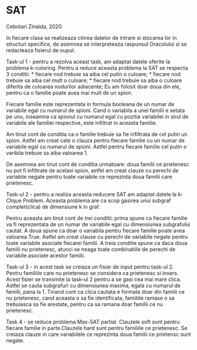 # SAT

Cebotari Zinaida, 2020

In fiecare clasa se realizeaza citirea datelor de intrare si stocarea lor
in structuri specifice, de asemnea se interpreteaza raspunsul Oracolului si se
redacteaza fisierul de ouput.

Task-ul 1 - pentru a rezolva aceast task, am adaptat datele oferite la 
problema k-coloring. Pentru a reduce aceasta problema la SAT se respecta
3 conditii: 
    * fiecare nod trebuie sa aiba cel putin o culoare;
    * fiecare nod trebuie sa aiba cel mult o culoare;
    * fiecare nod trebuie sa aiba o culoare diferita de culoarea nodurilor
      adiacente;
Eu am folosit doar doua din ele, pentru ca o familie poate avea mai mult de un 
spion.


Fiecare familie este reprezentata in formula booleana de un numar de 
variabile egal cu numarul de spioni. Cand o variabila a unei familii e setata
pe unu, inseamna ca spionul cu numarul egal cu pozitia variabilei in sirul 
de variabile ale familiei respective, este infiltrat in aceasta familie.

Am tinut cont de conditia ca o familie trebuie sa fie infiltrata de cel
putin un spion. Astfel am creat cate o clauza pentru fiecare familie cu 
un numar de variabile egal cu numarul de spioni. Astfel pentru fiecare 
familie cel putin o varibila trebuie sa aiba valoarea 1.

De asemnea am tinut cont de conditia urmatoare: doua familii ce prietenesc
nu pot fi infiltrate de acelasi spion, astfel am creat clauze cu perechi de
variabile negate pentru toate variabile ce reprezinta doua familii 
care prietenesc.

Task-ul 2 - pentru a realiza aceasta reducere SAT am adaptat datele
la k-Clique Problem. Aceasta problema are ca scop gasirea unui subgraf 
complet(clica) de dimensiune k in graf.

Pentru aceasta am tinut cont de trei conditii: prima spune ca fiecare
familie va fi reprezentata de un numar de variabile egal cu dimensiunea
subgrafului cautat. A doua spune ca doar o variabila pentru fiecare familie
poate avea valoarea True. Astfel am creat clause cu perechi de variabile
negate pentru toate variabile asociate fiecarei familii. A treia conditie
spune ca daca doua familii nu prietenesc, atunci se neaga toate combinatiile
de perechi de variabile asociate acestor familii.

Task-ul 3 - in acest task se creiaza un fisier de input pentru task-ul 2.
Pentru familiile care nu prietenesc se considera ca prietenesc si invers. Acest
fisier se transmite la task-ul 2 pentru a se gasi cea mai mare clica. Astfel se
cauta subgrafuri cu dimensiunea maxima, egala cu numarul de familii, pana la 1.
Tinand cont ca clica cautata e formata doar din familii ce nu prietenesc, cand
aceasta o sa fie identificata, familiile ramase o sa trebuiasca sa fie 
arestate, pentru ca sa ramana doar familii ce nu prietenesc.

Task 4 -  se reduce problema Max-SAT partial. Clauzele soft sunt pentru fiecare
familie in parte.Clauzele hard sunt pentru familiile ce prietenesc. 
Se creiaza clauze in care variabilele ce reprezinta doua familii 
ce prietensc sunt negate.
